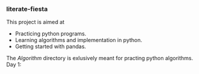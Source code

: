 ### literate-fiesta

This project is aimed at
- Practicing python programs.
- Learning algorithms and implementation in python.
- Getting started with pandas.

The *Algorithm* directory is exlusively meant for practing python algorithms.
Day 1:
